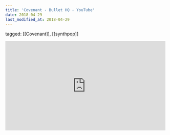 ```yaml
---
title: 'Covenant - Bullet HQ - YouTube'
date: 2018-04-29
last_modified_at: 2018-04-29
---
```

tagged: [[Covenant]], [[synthpop]]
<iframe allow="accelerometer; autoplay; clipboard-write; encrypted-media; gyroscope; picture-in-picture" allowfullscreen="" frameborder="0" height="281" id="youtube_iframe" src="https://www.youtube.com/embed/3qIXIHAmcKU?feature=oembed&amp;enablejsapi=1&amp;origin=https://safe.txmblr.com&amp;wmode=opaque" width="500"></iframe>